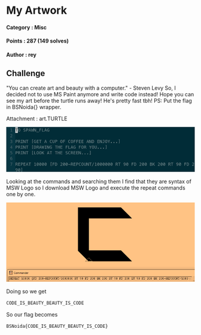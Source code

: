 # My Artwork

#### Category : Misc
#### Points : 287 (149 solves)
#### Author : rey

## Challenge

"You can create art and beauty with a computer." - Steven Levy
So, I decided not to use MS Paint anymore and write code instead!
Hope you can see my art before the turtle runs away!
He's pretty fast tbh!
PS: Put the flag in BSNoida{} wrapper.

Attachment : art.TURTLE

<img src="https://github.com/p1xxxel/ctf-writeups/blob/main/2021/BSides%20Noida/My%20Artwork/chal_commands.png">

Looking at the commands and searching them I find that they are syntax of MSW Logo so I download MSW Logo and execute the repeat commands one by one.

<img src="https://github.com/p1xxxel/ctf-writeups/blob/main/2021/BSides%20Noida/My%20Artwork/exec_logo_commands.png">

Doing so we get 
```bash
CODE_IS_BEAUTY_BEAUTY_IS_CODE
```

So our flag becomes
```bash
BSNoida{CODE_IS_BEAUTY_BEAUTY_IS_CODE}
```